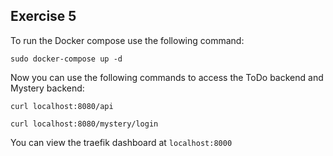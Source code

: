 ## Exercise 5

To run the Docker compose use the following command:

`sudo docker-compose up -d`

Now you can use the following commands to access the ToDo backend and Mystery backend:

`curl localhost:8080/api`

`curl localhost:8080/mystery/login`

You can view the traefik dashboard at `localhost:8000`
